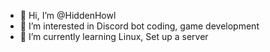 - 👋 Hi, I’m @HiddenHowl
- 👀 I’m interested in Discord bot coding, game development
- 🌱 I’m currently learning Linux, Set up a server
<!--
- 💞️ I’m looking to collaborate on ...
- 📫 How to reach me ...
--->

<!---
HiddenHowl/HiddenHowl is a ✨ special ✨ repository because its `README.md` (this file) appears on your GitHub profile.
You can click the Preview link to take a look at your changes.
--->
